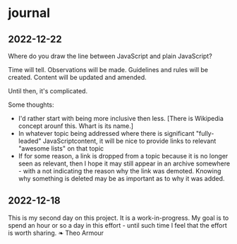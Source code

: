 # journal


## 2022-12-22

Where do you draw the line between JavaScript and plain JavaScript?

Time will tell. Observations will be made. Guidelines and rules will be created. Content will be updated and amended.

Until then, it's complicated.

Some thoughts:
* I'd rather start with being more inclusive then less. [There is Wikipedia concept arounf this. Whart is its name.]
* In whatever topic being addressed where there is significant "fully-leaded" JavaScriptcontent, it will be nice to provide links to relevant "awesome lists" on that topic
* If for some reason, a link is dropped from a topic because it is no longer seen as relevant, then I hope it may still appear in an archive somewhere - with a not indicating the reason why the link was demoted. Knowing why something is deleted may be as important as to why it was added.

## 2022-12-18
This is my second day on this project. It is a work-in-progress. My goal is to spend an hour or so a day in this effort - until such time I feel that the effort is worth sharing. ❧ Theo Armour